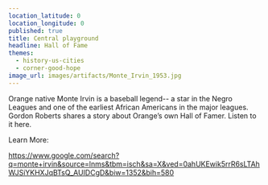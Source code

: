 ```yaml
---
location_latitude: 0
location_longitude: 0
published: true
title: Central playground
headline: Hall of Fame
themes:
  - history-us-cities
  - corner-good-hope
image_url: images/artifacts/Monte_Irvin_1953.jpg
---
```

Orange native Monte Irvin is a baseball legend-- a star in the Negro Leagues and one of the earliest African Americans in the major leagues.  Gordon Roberts shares a story about Orange’s own Hall of Famer.  Listen to it here.  

Learn More:  

https://www.google.com/search?q=monte+irvin&source=lnms&tbm=isch&sa=X&ved=0ahUKEwik5rrR6sLTAhWJSiYKHXJqBTsQ_AUIDCgD&biw=1352&bih=580
